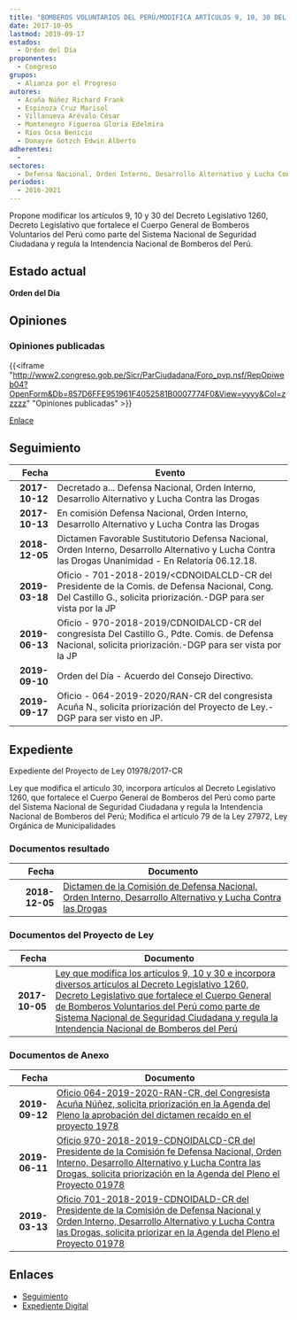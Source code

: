 ```yaml
---
title: "BOMBEROS VOLUNTARIOS DEL PERÚ/MODIFICA ARTÍCULOS 9, 10, 30 DEL DECRETO LEGISLATIVO 1260, DECRETO LEGISLATIVO QUE FORTALECE EL CUERPO GENERAL DE..."
date: 2017-10-05
lastmod: 2019-09-17
estados: 
  - Orden del Día
proponentes: 
  - Congreso
grupos: 
  - Alianza por el Progreso
autores: 
  - Acuña Núñez Richard Frank
  - Espinoza Cruz Marisol
  - Villanueva Arévalo César
  - Montenegro Figueroa Gloria Edelmira
  - Ríos Ocsa Benicio
  - Donayre Gotzch Edwin Alberto
adherentes: 
  - 
sectores: 
  - Defensa Nacional, Orden Interno, Desarrollo Alternativo y Lucha Contra las Drogas
periodos: 
  - 2016-2021
---
```


Propone modificar los artículos 9, 10 y 30 del Decreto Legislativo 1260, Decreto Legislativo que fortalece el Cuerpo General de Bomberos Voluntarios del Perú como parte del Sistema Nacional de Seguridad Ciudadana y regula la Intendencia Nacional de Bomberos del Perú.


## Estado actual

**Orden del Día**

## Opiniones

### Opiniones publicadas

{{<iframe "http://www2.congreso.gob.pe/Sicr/ParCiudadana/Foro_pvp.nsf/RepOpiweb04?OpenForm&Db=857D6FFE951961F4052581B0007774F0&View=yyyy&Col=zzzzz" "Opiniones publicadas" >}}

[Enlace](http://www2.congreso.gob.pe/Sicr/ParCiudadana/Foro_pvp.nsf/RepOpiweb04?OpenForm&Db=857D6FFE951961F4052581B0007774F0&View=yyyy&Col=zzzzz)

## Seguimiento

| Fecha | Evento |
|------:|--------|
| **2017-10-12** | Decretado a... Defensa Nacional, Orden Interno, Desarrollo Alternativo y Lucha Contra las Drogas|
| **2017-10-13** | En comisión Defensa Nacional, Orden Interno, Desarrollo Alternativo y Lucha Contra las Drogas|
| **2018-12-05** | Dictamen Favorable Sustitutorio Defensa Nacional, Orden Interno, Desarrollo Alternativo y Lucha Contra las Drogas Unanimidad - En Relatoría 06.12.18.|
| **2019-03-18** | Oficio - 701-2018-2019/<CDNOIDALCLD-CR del Presidente de la Comis. de Defensa Nacional, Cong. Del Castillo G., solicita priorización.-DGP para ser vista por la JP|
| **2019-06-13** | Oficio - 970-2018-2019/CDNOIDALCD-CR del congresista Del Castillo G., Pdte. Comis. de Defensa Nacional, solicita priorización.-DGP para ser vista por la JP|
| **2019-09-10** | Orden del Día - Acuerdo del Consejo Directivo.|
| **2019-09-17** | Oficio - 064-2019-2020/RAN-CR del congresista Acuña N., solicita priorización del Proyecto de Ley.-DGP para ser visto en JP.|


## Expediente

Expediente del Proyecto de Ley 01978/2017-CR

Ley que modifica el artículo 30, incorpora artículos al Decreto Legislativo 1260, que fortalece el Cuerpo General de Bomberos del Perú como parte del Sistema Nacional de Seguridad Ciudadana y regula la Intendencia Nacional de Bomberos del Perú; Modifica el artículo 79 de la Ley 27972, Ley Orgánica de Municipalidades


### Documentos resultado

| Fecha | Documento |
|------:|--------|
| **2018-12-05** | [Dictamen de la Comisión de Defensa Nacional, Orden Interno, Desarrollo Alternativo y Lucha Contra las Drogas](http://www.leyes.congreso.gob.pe/Documentos/2016_2021/Dictamenes/Proyectos_de_Ley/01978DC07MAY20181205.pdf) |

### Documentos del Proyecto de Ley

| Fecha | Documento |
|------:|--------|
| **2017-10-05** | [Ley que modifica los artículos 9, 10 y 30 e incorpora diversos artículos al Decreto Legislativo 1260, Decreto Legislativo que fortalece el Cuerpo General de Bomberos Voluntarios del Perú como parte de Sistema Nacional de Seguridad Ciudadana y regula la Intendencia Nacional de Bomberos del Perú](http://www.leyes.congreso.gob.pe/Documentos/2016_2021/Proyectos_de_Ley_y_de_Resoluciones_Legislativas/PL0197820171005.pdf) |

### Documentos de Anexo

| Fecha | Documento |
|------:|--------|
| **2019-09-12** | [Oficio 064-2019-2020-RAN-CR, del Congresista Acuña Núñez, solicita priorización en la Agenda del Pleno la aprobación del dictamen recaído en el proyecto 1978](http://www.leyes.congreso.gob.pe/Documentos/2016_2021/Oficios/Congresistas/OFICIO-064-2019-2020-RAN-CR.pdf) |
| **2019-06-11** | [Oficio 970-2018-2019-CDNOIDALCD-CR del Presidente de la Comisión fe Defensa Nacional, Orden Interno, Desarrollo Alternativo y Lucha Contra las Drogas, solicita priorización en la Agenda del Pleno el Proyecto 01978](http://www.leyes.congreso.gob.pe/Documentos/2016_2021/Oficios/Comisiones_Ordinarias/OFICIO-970-2018-2019-CDNOIDALCD-CR.pdf) |
| **2019-03-13** | [Oficio 701-2018-2019-CDNOIDALD-CR del Presidente de la Comisión de Defensa Nacional y Orden Interno, Desarrollo Alternativo y Lucha Contra las Drogas, solicita priorizar en la Agenda del Pleno el Proyecto 01978](http://www.leyes.congreso.gob.pe/Documentos/2016_2021/Oficios/Comisiones_Ordinarias/OFICIO-701-2018-2019-CDNOIDALD-CR.pdf) |

## Enlaces 

- [Seguimiento](http://www2.congreso.gob.pe/Sicr/TraDocEstProc/CLProLey2016.nsf/f7fff46988ca05b1052578e100829cc7/192308aaf8a74ca9052581b1005d5c22?OpenDocument)
- [Expediente Digital](http://www2.congreso.gob.pe/Sicr/TraDocEstProc/CLProLey2016.nsf/f7fff46988ca05b1052578e100829cc7/192308aaf8a74ca9052581b1005d5c22?OpenDocument&Click=05257FB7005EB655.eb71d0cf91d8294e05256cdf006b5706/$Body/0.1C6C)

